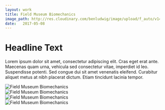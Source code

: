 ```yaml
---
layout: work
title: Field Museum Biomechanics
image_path: http://res.cloudinary.com/benludwig/image/upload/f_auto/v1499826431/fm-biomechanics-5_f7hmia.jpg
date:   2017-05-08
---
```

<div class="grid-container">
<div class="grid">
<div class="grid-sizer"></div>
<div class="grid-item">
  <div class="copy-block">
    <h1>Headline Text</h1>
    <p>Lorem ipsum dolor sit amet, consectetur adipiscing elit. Cras eget erat ante. Maecenas quam urna, vehicula sed consectetur vitae, imperdiet id leo. Suspendisse potenti. Sed congue dui sit amet venenatis eleifend. Curabitur aliquet metus at nibh placerat dictum. Etiam tincidunt lacinia tempor.</p>
  </div>
</div>
<div class="grid-item">
<img src="http://res.cloudinary.com/benludwig/image/upload/f_auto/v1499826420/fm-biomechanics-1_aw0gfv.jpg" alt="Field Museum Biomechanics">
</div>
<div class="grid-item">
<img src="http://res.cloudinary.com/benludwig/image/upload/f_auto/v1499826429/fm-biomechanics-3_ozk9wx.jpg" alt="Field Museum Biomechanics">
</div>
<div class="grid-item">
<img src="http://res.cloudinary.com/benludwig/image/upload/f_auto/v1499826423/fm-biomechanics-2_rjf6fr.jpg" alt="Field Museum Biomechanics">
</div>
<div class="grid-item">
<img src="http://res.cloudinary.com/benludwig/image/upload/f_auto/v1499826431/fm-biomechanics-5_f7hmia.jpg" alt="Field Museum Biomechanics">
</div>
</div>
</div>
